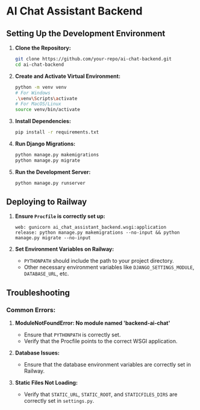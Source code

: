 # AI Chat Assistant Backend

## Setting Up the Development Environment

1. **Clone the Repository:**
    ```bash
    git clone https://github.com/your-repo/ai-chat-backend.git
    cd ai-chat-backend
    ```

2. **Create and Activate Virtual Environment:**
    ```bash
    python -m venv venv
    # For Windows
    .\venv\Scripts\activate
    # For MacOS/Linux
    source venv/bin/activate
    ```

3. **Install Dependencies:**
    ```bash
    pip install -r requirements.txt
    ```

4. **Run Django Migrations:**
    ```bash
    python manage.py makemigrations
    python manage.py migrate
    ```

5. **Run the Development Server:**
    ```bash
    python manage.py runserver
    ```

## Deploying to Railway

1. **Ensure `Procfile` is correctly set up:**
    ```plaintext
    web: gunicorn ai_chat_assistant_backend.wsgi:application
    release: python manage.py makemigrations --no-input && python manage.py migrate --no-input
    ```

2. **Set Environment Variables on Railway:**
    - `PYTHONPATH` should include the path to your project directory.
    - Other necessary environment variables like `DJANGO_SETTINGS_MODULE`, `DATABASE_URL`, etc.

## Troubleshooting

### Common Errors:

1. **ModuleNotFoundError: No module named 'backend-ai-chat'**
    - Ensure that `PYTHONPATH` is correctly set.
    - Verify that the Procfile points to the correct WSGI application.

2. **Database Issues:**
    - Ensure that the database environment variables are correctly set in Railway.

3. **Static Files Not Loading:**
    - Verify that `STATIC_URL`, `STATIC_ROOT`, and `STATICFILES_DIRS` are correctly set in `settings.py`.
